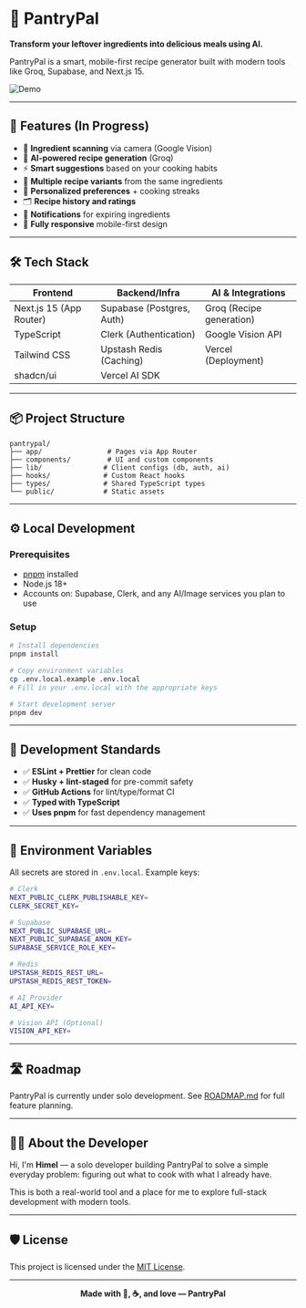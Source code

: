 # 🍳 PantryPal

**Transform your leftover ingredients into delicious meals using AI.**

PantryPal is a smart, mobile-first recipe generator built with modern tools like Groq, Supabase, and Next.js 15.

![Demo](https://drive.google.com/uc?export=view&id=1JvVYuCkcSyJ0Q5UjgQIqHOGqk2BAzK58)

---

## 🚀 Features (In Progress)

- 📸 **Ingredient scanning** via camera (Google Vision)
- 🤖 **AI-powered recipe generation** (Groq)
- ⚡ **Smart suggestions** based on your cooking habits
- 🔄 **Multiple recipe variants** from the same ingredients
- 🧠 **Personalized preferences** + cooking streaks
- 🗂️ **Recipe history and ratings**
- 🔔 **Notifications** for expiring ingredients
- 🎯 **Fully responsive** mobile-first design

---

## 🛠 Tech Stack

| Frontend | Backend/Infra | AI & Integrations |
|----------|---------------|-------------------|
| Next.js 15 (App Router) | Supabase (Postgres, Auth) | Groq (Recipe generation) |
| TypeScript | Clerk (Authentication) | Google Vision API |
| Tailwind CSS | Upstash Redis (Caching) | Vercel (Deployment) |
| shadcn/ui | Vercel AI SDK | |

---

## 📦 Project Structure

```
pantrypal/
├── app/                # Pages via App Router
├── components/         # UI and custom components
├── lib/               # Client configs (db, auth, ai)
├── hooks/             # Custom React hooks
├── types/             # Shared TypeScript types
└── public/            # Static assets
```

---

## ⚙️ Local Development

### Prerequisites

- [pnpm](https://pnpm.io/) installed
- Node.js 18+
- Accounts on: Supabase, Clerk, and any AI/Image services you plan to use

### Setup

```bash
# Install dependencies
pnpm install

# Copy environment variables
cp .env.local.example .env.local
# Fill in your .env.local with the appropriate keys

# Start development server
pnpm dev
```

---

## 🧪 Development Standards

- ✅ **ESLint + Prettier** for clean code
- ✅ **Husky + lint-staged** for pre-commit safety
- ✅ **GitHub Actions** for lint/type/format CI
- ✅ **Typed with TypeScript**
- ✅ **Uses pnpm** for fast dependency management

---

## 🔐 Environment Variables

All secrets are stored in `.env.local`. Example keys:

```bash
# Clerk
NEXT_PUBLIC_CLERK_PUBLISHABLE_KEY=
CLERK_SECRET_KEY=

# Supabase
NEXT_PUBLIC_SUPABASE_URL=
NEXT_PUBLIC_SUPABASE_ANON_KEY=
SUPABASE_SERVICE_ROLE_KEY=

# Redis
UPSTASH_REDIS_REST_URL=
UPSTASH_REDIS_REST_TOKEN=

# AI Provider
AI_API_KEY=

# Vision API (Optional)
VISION_API_KEY=
```

---

## 🛣️ Roadmap

PantryPal is currently under solo development. See [ROADMAP.md](ROADMAP.md) for full feature planning.

---

## 🙋‍♂️ About the Developer

Hi, I'm **Himel** — a solo developer building PantryPal to solve a simple everyday problem: figuring out what to cook with what I already have.

This is both a real-world tool and a place for me to explore full-stack development with modern tools.

---

## 🛡 License

This project is licensed under the [MIT License](LICENSE).

---

<div align="center">

**Made with 🧠, ☕, and love — PantryPal**

</div>
